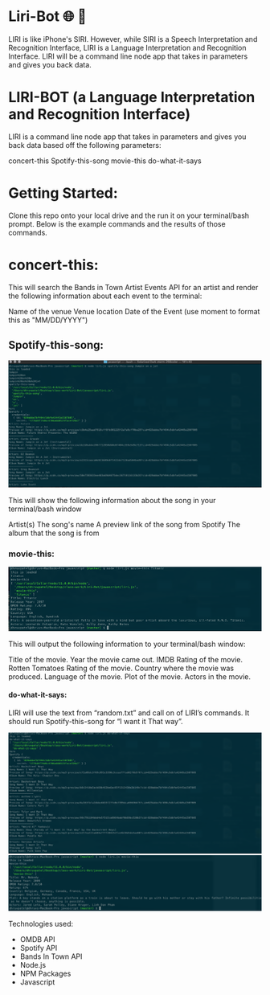 # Liri-Bot :globe_with_meridians: :rocket: 

LIRI is like iPhone's SIRI. However, while SIRI is a Speech Interpretation and Recognition Interface, LIRI is a Language Interpretation and Recognition Interface. LIRI will be a command line node app that takes in parameters and gives you back data.

# LIRI-BOT (a Language Interpretation and Recognition Interface)
LIRI is a command line node app that takes in parameters and gives you back data based off the following parameters:

concert-this
Spotify-this-song
movie-this
do-what-it-says

# Getting Started:
Clone this repo onto your local drive and the run it on your terminal/bash prompt. Below is the example commands and the results of those commands.

<h1>concert-this:</h1>








This will search the Bands in Town Artist Events API for an artist and render the following information about each event to the terminal:

Name of the venue
Venue location
Date of the Event (use moment to format this as "MM/DD/YYYY")

<h2>Spotify-this-song:</h2>

![alt text](https://github.com/darup67/Liri-Bot/blob/master/screenshots/Spotify-this-song.png)




This will show the following information about the song in your terminal/bash window

Artist(s)
The song's name
A preview link of the song from Spotify
The album that the song is from

<h3>movie-this:</h3>

![alt text](https://github.com/darup67/Liri-Bot/blob/master/screenshots/movie-this.png)









This will output the following information to your terminal/bash window:

Title of the movie.
Year the movie came out.
IMDB Rating of the movie.
Rotten Tomatoes Rating of the movie.
Country where the movie was produced.
Language of the movie.
Plot of the movie.
Actors in the movie.




<h4>do-what-it-says:</h4>

LIRI will use the text from “random.txt” and call on of LIRI’s commands. It should run Spotify-this-song for “I want it That way”.

![alt text](https://github.com/darup67/Liri-Bot/blob/master/screenshots/do-what-it-says.png)
![alt text](https://github.com/darup67/Liri-Bot/blob/master/screenshots/Mr.%20Nobody%20.png)








Technologies used:
- OMDB API
- Spotify API
- Bands In Town API
- Node.js
- NPM Packages
- Javascript
